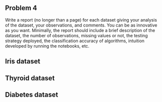 ## Problem 4
Write a report (no longer than a page) for each dataset giving your analysis of the dataset, your 
observations, and comments. You can be as innovative as you want. Minimally, the report should 
include a brief description of the dataset, the number of observations, missing values or not, the 
testing strategy deployed, the classification accuracy of algorithms, intuition developed by 
running the notebooks, etc. 
## Iris dataset
## Thyroid dataset
## Diabetes dataset